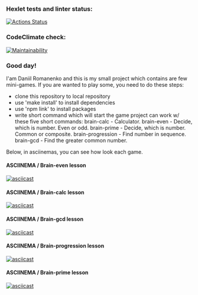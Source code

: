 ### Hexlet tests and linter status:
[![Actions Status](https://github.com/solarxweb/frontend-project-44/actions/workflows/hexlet-check.yml/badge.svg)](https://github.com/solarxweb/frontend-project-44/actions)

### CodeClimate check:
[![Maintainability](https://api.codeclimate.com/v1/badges/5ed1769047cf7b4191d3/maintainability)](https://codeclimate.com/github/solarxweb/frontend-project-44/maintainability)

### Good day!
I'am Daniil Romanenko and this is my small project which contains are few mini-games.
If you are wanted to play some, you need to do these steps:

 - clone this repository to local repository
 - use 'make install' to install dependencies
 - use 'npm link' to install packages
 - write short command which will start the game
 project can work w/ these five short commands:
brain-calc - Calculator.
brain-even - Decide, which is number. Even or odd.
brain-prime - Decide, which is number. Common or composite.
brain-progression - Find number in sequence.
brain-gcd - Find the greater common number.

Below, in asciinemas, you can see how look each game.

#### ASCIINEMA / Brain-even lesson 
[![asciicast](https://asciinema.org/a/v8zavtHurqhAdbvr8Ljxneoa7.svg)](https://asciinema.org/a/v8zavtHurqhAdbvr8Ljxneoa7)

#### ASCIINEMA / Brain-calc lesson
[![asciicast](https://asciinema.org/a/bYmrK9rH2s4El2Xehr11fryo4.svg)](https://asciinema.org/a/bYmrK9rH2s4El2Xehr11fryo4)

#### ASCIINEMA / Brain-gcd lesson 
[![asciicast](https://asciinema.org/a/C16V0PNPSPK8DWX8HeQd69deg.svg)](https://asciinema.org/a/C16V0PNPSPK8DWX8HeQd69deg)

#### ASCIINEMA / Brain-progression lesson
[![asciicast](https://asciinema.org/a/abqydRc0KGYIaxKqi5UmYp6RM.svg)](https://asciinema.org/a/abqydRc0KGYIaxKqi5UmYp6RM)

#### ASCIINEMA / Brain-prime lesson
[![asciicast](https://asciinema.org/a/JTuPjRRgwo1hcUSSksCBwcOQt.svg)](https://asciinema.org/a/JTuPjRRgwo1hcUSSksCBwcOQt)
